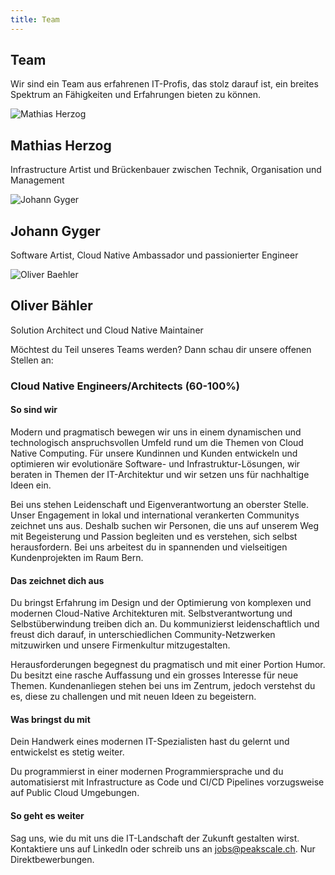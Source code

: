 ```yaml
---
title: Team
---
```


## Team

Wir sind ein Team aus erfahrenen IT-Profis, das stolz darauf ist, ein breites Spektrum an Fähigkeiten und Erfahrungen
bieten zu können.

<div class="row">
    <div class="article col col-3 col-d-3 col-t-4">
      <div class="article__inner">
        <div class="article__head">
          <div class="sqr_border"><div class="sqr">
            <img alt="Mathias Herzog" src="/images/team/mathiasherzog.png">
          </div></div>
        </div>
        <div class="article__content">
          <h2 class="article__title">Mathias Herzog &nbsp <a class="scl" href="https://www.linkedin.com/in/mathias-herzog-888a6788/">
            <i class="ion ion-logo-linkedin" style="color: #0580c4;"></i>
          </a></h2>
          <p class="article__excerpt">Infrastructure Artist und Brückenbauer zwischen Technik, Organisation und Management</p>
        </div>
      </div>
    </div>
    <div class="article col col-3 col-d-3 col-t-4">
      <div class="article__inner">
        <div class="article__head">
          <div class="sqr_border"><div class="sqr">
            <img alt="Johann Gyger" src="/images/team/johanngyger.png">
          </div></div>
        </div>
        <div class="article__content">
          <h2 class="article__title">Johann Gyger &nbsp <a class="scl" href="https://www.linkedin.com/in/johanngyger/">
            <i class="ion ion-logo-linkedin" style="color: #0580c4;"></i></a>
          </h2>
          <p class="article__excerpt">Software Artist, Cloud Native Ambassador und passionierter Engineer</p>
        </div>
      </div>
    </div>
    <div class="article col col-3 col-d-3 col-t-4">
      <div class="article__inner">
        <div class="article__head">
          <div class="sqr_border"><div class="sqr">
            <img alt="Oliver Baehler" src="/images/team/oliverbaehler.png">
          </div></div>
        </div>
        <div class="article__content">
          <h2 class="article__title">Oliver Bähler &nbsp <a class="scl" href="https://www.linkedin.com/in/oliver-b%C3%A4hler-8b182b175/">
            <i class="ion ion-logo-linkedin" style="color: #0580c4;"></i></a>
          </h2>
          <p class="article__excerpt">Solution Architect und Cloud Native Maintainer</p>
        </div>
      </div>
    </div>
</div>

Möchtest du Teil unseres Teams werden? Dann schau dir unsere offenen Stellen an:

### Cloud Native Engineers/Architects (60-100%)

#### So sind wir

Modern und pragmatisch bewegen wir uns in einem dynamischen und technologisch anspruchsvollen Umfeld rund um die Themen
von Cloud Native Computing. Für unsere Kundinnen und Kunden entwickeln und optimieren wir evolutionäre Software- und
Infrastruktur-Lösungen, wir beraten in Themen der IT-Architektur und wir setzen uns für nachhaltige Ideen ein.

Bei uns stehen Leidenschaft und Eigenverantwortung an oberster Stelle. Unser Engagement in lokal und international
verankerten Communitys zeichnet uns aus. Deshalb suchen wir Personen, die uns auf unserem Weg mit Begeisterung und
Passion begleiten und es verstehen, sich selbst herausfordern. Bei uns arbeitest du in spannenden und vielseitigen
Kundenprojekten im Raum Bern.

#### Das zeichnet dich aus

Du bringst Erfahrung im Design und der Optimierung von komplexen und modernen Cloud-Native Architekturen mit.
Selbstverantwortung und Selbstüberwindung treiben dich an. Du kommunizierst leidenschaftlich und freust dich darauf, in
unterschiedlichen Community-Netzwerken mitzuwirken und unsere Firmenkultur mitzugestalten.

Herausforderungen begegnest du pragmatisch und mit einer Portion Humor. Du besitzt eine rasche Auffassung und ein
grosses Interesse für neue Themen. Kundenanliegen stehen bei uns im Zentrum, jedoch verstehst du es, diese zu challengen
und mit neuen Ideen zu begeistern.

#### Was bringst du mit

Dein Handwerk eines modernen IT-Spezialisten hast du gelernt und entwickelst es stetig weiter.

Du programmierst in einer modernen Programmiersprache und du automatisierst mit Infrastructure as Code und CI/CD
Pipelines vorzugsweise auf Public Cloud Umgebungen.

#### So geht es weiter

Sag uns, wie du mit uns die IT-Landschaft der Zukunft gestalten wirst. Kontaktiere uns auf LinkedIn oder schreib uns an
jobs@peakscale.ch. Nur Direktbewerbungen.
